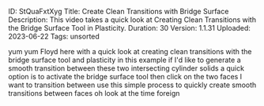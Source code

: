 ID: StQuaFxtXyg
Title: Create Clean Transitions with Bridge Surface
Description: This video takes a quick look at Creating Clean Transitions with the Bridge Surface Tool in Plasticity.
Duration: 30
Version: 1.1.31
Uploaded: 2023-06-22
Tags: unsorted

yum yum Floyd here with a quick look at
creating clean transitions with the
bridge surface tool and plasticity in
this example if I'd like to generate a
smooth transition between these two
intersecting cylinder solids a quick
option is to activate the bridge surface
tool then click on the two faces I want
to transition between use this simple
process to quickly create smooth
transitions between faces oh look at the
time
foreign
